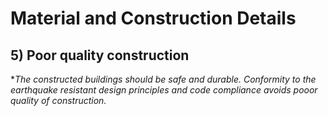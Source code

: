 # Material and Construction Details 
## 5) Poor quality construction
**The constructed buildings should be safe and durable. Conformity to the earthquake resistant design principles and code compliance avoids pooor quality of construction.* 
